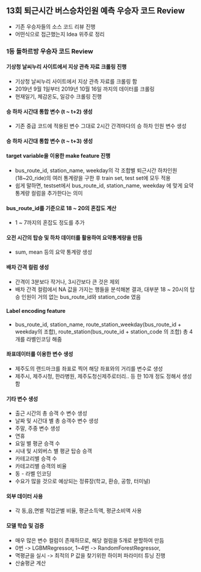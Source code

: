 ## 13회 퇴근시간 버스승차인원 예측 우승자 코드 Review
* 기존 우승자들의 소스 코드 리뷰 진행
* 어떤식으로 접근했는지 Idea 위주로 정리

### 1등 돌하르방 우승자 코드 Review
#### 기상청 날씨누리 사이트에서 지상 관측 자료 크롤링 진행
* 기상청 날씨누리 사이트에서 지상 관측 자료를 크롤링 함
* 2019년 9월 1일부터 2019년 10월 16일 까지의 데이터를 크롤링
* 현재일기, 체감온도, 일강수 크롤링 진행
#### 승 하차 시간대 통합 변수 (t ~ t+2) 생성
* 기존 중급 코드에 적용된 변수 그대로 2시간 간격마다의 승 하차 인원 변수 생성
#### 승 하차 시간대 통합 변수 (t ~ t+3) 생성
#### target variable을 이용한 make feature 진행
* bus_route_id, station_name, weekday의 각 조합별 퇴근시간 하차인원(18~20_ride)의 여러 통계량을 구한 후 train set, test set에 모두 적용
* 쉽게 말하면, testset에서  bus_route_id, station_name, weekday 에 맞게 요약 통계량 컬럼을 추가한다는 의미
#### bus_route_id를 기준으로 18 ~ 20의 혼잡도 계산
* 1 ~ 7까지의 혼잡도 정도를 추가
#### 오전 시간의 탑승 및 하차 데이터를 활용하여 요약통계량을 만듬
* sum, mean 등의 요약 통계량 생성
#### 배차 간격 컬럼 생성
* 간격이 3분보다 작거나, 3시간보다 큰 것은 제외
* 배차 간격 컬럼에서 NA 값을 가지는 행들을 분석해본 결과, 대부분 18 ~ 20시의 탑승 인원이 거의 없는 bus_route_id와 station_code 였음
#### Label encoding feature
* bus_route_id, station_name, route_station_weekday(bus_route_id + weekday의 조합), route_station(bus_route_id + station_code 의 조합) 총 4개를 라벨인코딩 해줌
#### 좌표데이터를 이용한 변수 생성
* 제주도의 랜드마크를 좌표로 찍어 해당 좌표와의 거리를 변수로 생성
* 제주시, 제주시청, 한라병원, 제주도청신제주로터리.. 등 한 10개 정도 정해서 생성함
#### 기타 변수 생성
* 출근 시간의 총 승객 수 변수 생성
* 날짜 및 시간대 별 총 승객수 변수 생성
* 주말, 주중 변수 생성
* 연휴
* 요일 별 평균 승객 수
* 시내 및 시외버스 별 평균 탑승 승객
* 카테고리별 승객 수
* 카테고리별 승객의 비율
* 동 - 라벨 인코딩
* 수요가 많을 것으로 예상되는 정류장(학교, 환승, 공항, 터미널)
#### 외부 데이터 사용
*  각 동,읍,면별 직업군별 비율, 평균소득액, 평균소비액 사용
#### 모델 학습 및 검증
* 매우 많은 변수 컬럼이 존재하므로, 해당 컬럼을 5개로 분할하여 만듬
* 0번 -> LGBMRegressor, 1~4번 -> RandomForestRegressor,
* 멱평균을 실시 -> 최적의 P 값을 찾기위한 하이퍼 파라미터 튜닝 진행
* 산술평균 계산
